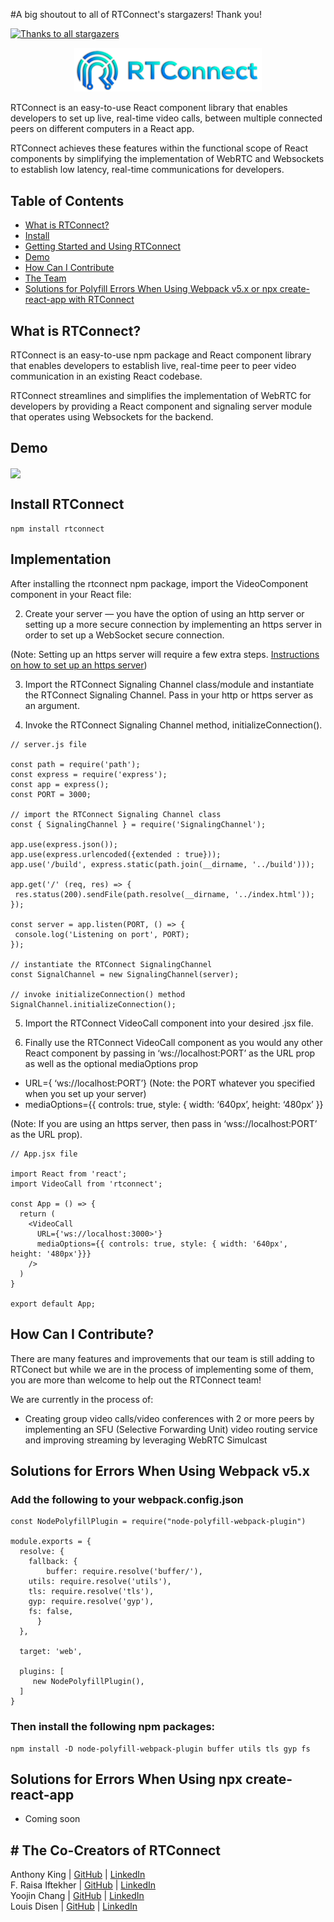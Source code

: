 #A big shoutout to all of RTConnect's stargazers! Thank you!

[![Thanks to all stargazers](https://git-lister.onrender.com/api/stars/oslabs-beta/RTConnect)](https://github.com/oslabs-beta/RTConnect/stargazers)

<p align="center">
	<img src='https://github.com/oslabs-beta/RTConnect/blob/main/assets/RTConnect-logo-transparent.png' alt="logo" width="300">
	<br>
</p>

RTConnect is an easy-to-use React component library that enables developers to set up live, real-time video calls, between multiple connected peers on different computers in a React app. 

RTConnect achieves these features within the functional scope of React components by simplifying the implementation of WebRTC and Websockets to establish low latency, real-time communications for developers.


## Table of Contents
- [What is RTConnect?](#what)
- [Install](#install)
- [Getting Started and Using RTConnect](#implementation)
- [Demo](#demo)
- [How Can I Contribute](#contribution)
- [The Team](#team)
- [Solutions for Polyfill Errors When Using Webpack v5.x or npx create-react-app with RTConnect](#errors)


## <a name="what"/> What is RTConnect?

RTConnect is an easy-to-use npm package and React component library that enables developers to establish live, real-time peer to peer video communication in an existing React codebase. 

RTConnect streamlines and simplifies the implementation of WebRTC for developers by providing a React component and signaling server module that operates using Websockets for the backend. 

## <a name="demo"/> Demo
<img align="center" src='https://github.com/oslabs-beta/RTConnect/blob/main/assets/RTConnect-demo.gif'>


## <a name="install"/> Install RTConnect
```
npm install rtconnect
```

 ## <a name="implementation"/> Implementation
 After installing the rtconnect npm package, import the VideoComponent component in your React file:
 
 2. Create your server — you have the option of using an http server or setting up a more secure connection by implementing an https server in order to set up a WebSocket secure connection.

(Note: Setting up an https server will require a few extra steps. <a href="https://adamtheautomator.com/https-nodejs/">Instructions on how to set up an https server</a>)

3. Import the RTConnect Signaling Channel class/module and instantiate the RTConnect Signaling Channel. Pass in your http or https server as an argument.

4. Invoke the RTConnect Signaling Channel method, initializeConnection().

```
// server.js file

const path = require('path');
const express = require('express');
const app = express();
const PORT = 3000;

// import the RTConnect Signaling Channel class
const { SignalingChannel } = require('SignalingChannel');

app.use(express.json());
app.use(express.urlencoded({extended : true}));
app.use('/build', express.static(path.join(__dirname, '../build')));

app.get('/' (req, res) => {
 res.status(200).sendFile(path.resolve(__dirname, '../index.html'));
});

const server = app.listen(PORT, () => {
 console.log('Listening on port', PORT);
});

// instantiate the RTConnect SignalingChannel
const SignalChannel = new SignalingChannel(server);

// invoke initializeConnection() method
SignalChannel.initializeConnection();

```

5. Import the RTConnect VideoCall component into your desired .jsx file.

6. Finally use the RTConnect VideoCall component as you would any other React component by passing in ‘ws://localhost:PORT’ as the URL prop as well as the optional mediaOptions prop

- URL={ ‘ws://localhost:PORT’} (Note: the PORT whatever you specified when you set up your server)
- mediaOptions={{ controls: true, style: { width: ‘640px’, height: ‘480px’ }}

(Note: If you are using an https server, then pass in ‘wss://localhost:PORT’ as the URL prop).

```
// App.jsx file

import React from 'react';
import VideoCall from 'rtconnect';

const App = () => {
  return (
    <VideoCall 
      URL={'ws://localhost:3000>'}
      mediaOptions={{ controls: true, style: { width: '640px',    height: '480px'}}}
    />
  )
}

export default App;
```
## <a name="contribution" /> How Can I Contribute? 
There are many features and improvements that our team is still adding to RTConect but while we are in the process of implementing some of them, you are more than welcome to help out the RTConnect team!

We are currently in the process of: 
- Creating group video calls/video conferences with 2 or more peers by implementing an SFU (Selective Forwarding Unit) video routing service and improving streaming by leveraging WebRTC Simulcast

## <a name="errors" /> Solutions for Errors When Using Webpack v5.x 
### Add the following to your webpack.config.json 

```
const NodePolyfillPlugin = require("node-polyfill-webpack-plugin")

module.exports = {
  resolve: {
    fallback: {
    	buffer: require.resolve('buffer/'),
	utils: require.resolve('utils'),
	tls: require.resolve('tls'),
	gyp: require.resolve('gyp'),
	fs: false,
      }
  },
  
  target: 'web',
  
  plugins: [
     new NodePolyfillPlugin(),
  ]
}
```

### Then install the following npm packages:

```
npm install -D node-polyfill-webpack-plugin buffer utils tls gyp fs
```

## Solutions for Errors When Using npx create-react-app 
* Coming soon

## <a name="team "/> # The Co-Creators of RTConnect
Anthony King  | [GitHub](https://github.com/thecapedcrusader) | [LinkedIn](https://www.linkedin.com/in/aking97)
<br>
F. Raisa Iftekher | [GitHub](https://github.com/fraisai) | [LinkedIn](https://www.linkedin.com/in/fraisa/)
<br>
Yoojin Chang | [GitHub](https://github.com/ychang49265) | [LinkedIn](https://www.linkedin.com/in/yoojin-chang-32a75892/)
<br>
Louis Disen | [GitHub](https://github.com/LouisDisen) | [LinkedIn](https://www.linkedin.com/in/louis-disen/)
<br>
